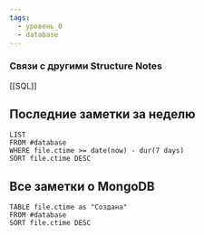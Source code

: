 ```yaml
---
tags:
  - уровень_0
  - database
---
```

### Связи с другими Structure Notes

[[SQL]]

## Последние заметки за неделю

```dataview
LIST
FROM #database   
WHERE file.ctime >= date(now) - dur(7 days)
SORT file.ctime DESC
```

## Все заметки о MongoDB

```dataview
TABLE file.ctime as "Создана"
FROM #database  
SORT file.ctime DESC
```
